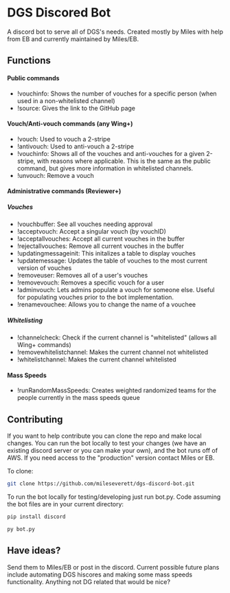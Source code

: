 # DGS Discored Bot
A discord bot to serve all of DGS's needs. Created mostly by Miles with help from EB and currently maintained by Miles/EB.

## Functions

#### Public commands
- !vouchinfo: Shows the number of vouches for a specific person (when used in a non-whitelisted channel)
- !source: Gives the link to the GitHub page

#### Vouch/Anti-vouch commands (any Wing+)
- !vouch: Used to vouch a 2-stripe
- !antivouch: Used to anti-vouch a 2-stripe
- !vouchinfo: Shows all of the vouches and anti-vouches for a given 2-stripe, with reasons where applicable. This is the same as the public command, but gives more information in whitelisted channels.
- !unvouch: Remove a vouch

#### Administrative commands (Reviewer+)
##### Vouches
- !vouchbuffer: See all vouches needing approval
- !acceptvouch: Accept a singular vouch (by vouchID)
- !acceptallvouches: Accept all current vouches in the buffer
- !rejectallvouches: Remove all current vouches in the buffer
- !updatingmessageinit: This initalizes a table to display vouches
- !updatemessage: Updates the table of vouches to the most current version of vouches
- !removeuser: Removes all of a user's vouches
- !removevouch: Removes a specific vouch for a user
- !adminvouch: Lets admins populate a vouch for someone else. Useful for populating vouches prior to the bot implementation.
- !renamevouchee: Allows you to change the name of a vouchee

##### Whitelisting
- !channelcheck: Check if the current channel is "whitelisted" (allows all Wing+ commands)
- !removewhitelistchannel: Makes the current channel not whitelisted
- !whitelistchannel: Makes the current channel whitelisted

#### Mass Speeds
- !runRandomMassSpeeds: Creates weighted randomized teams for the people currently in the mass speeds queue

## Contributing
If you want to help contribute you can clone the repo and make local changes. You can run the bot locally to test your changes (we have an existing discord server or you can make your own), and the bot runs off of AWS. If you need access to the "production" version contact Miles or EB.

To clone:
```bash
git clone https://github.com/mileseverett/dgs-discord-bot.git
```

To run the bot locally for testing/developing just run bot.py. Code assuming the bot files are in your current directory:

```python
pip install discord
```

```bash
py bot.py
```

## Have ideas?
Send them to Miles/EB or post in the discord. Current possible future plans include automating DGS hiscores and making some mass speeds functionality. Anything not DG related that would be nice?
